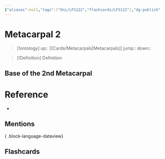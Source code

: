 ```yaml
---
{"aliases":null,"tags":["Uni/LFS122","flashcards/LFS122"],"dg-publish":true,"permalink":"/cards/metacarpal-2/","dgPassFrontmatter":true}
---
```


# Metacarpal 2

> [!ontology]
> up:: [[Cards/Metacarpals\|Metacarpals]]
> jump:: 
> down:: 

> [!Definition] Definition

## Base of the 2nd Metacarpal

# Reference

- 

## Mentions


{ .block-language-dataview}

## Flashcards